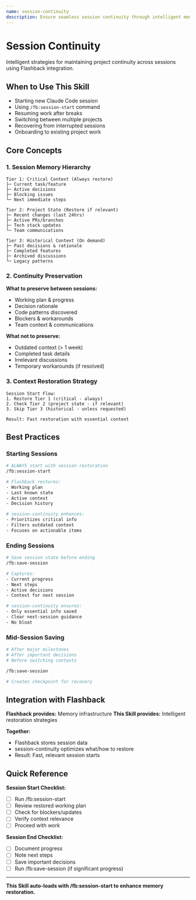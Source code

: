```yaml
---
name: session-continuity
description: Ensure seamless session continuity through intelligent memory restoration and context preservation. Use when starting new sessions with /fb:session-start or resuming previous work.
---
```


# Session Continuity

Intelligent strategies for maintaining project continuity across sessions using Flashback integration.

## When to Use This Skill

- Starting new Claude Code session
- Using `/fb:session-start` command
- Resuming work after breaks
- Switching between multiple projects
- Recovering from interrupted sessions
- Onboarding to existing project work

## Core Concepts

### 1. Session Memory Hierarchy

```
Tier 1: Critical Context (Always restore)
├─ Current task/feature
├─ Active decisions
├─ Blocking issues
└─ Next immediate steps

Tier 2: Project State (Restore if relevant)
├─ Recent changes (last 24hrs)
├─ Active PRs/branches
├─ Tech stack updates
└─ Team communications

Tier 3: Historical Context (On demand)
├─ Past decisions & rationale
├─ Completed features
├─ Archived discussions
└─ Legacy patterns
```

### 2. Continuity Preservation

**What to preserve between sessions:**
- Working plan & progress
- Decision rationale
- Code patterns discovered
- Blockers & workarounds
- Team context & communications

**What not to preserve:**
- Outdated context (> 1 week)
- Completed task details
- Irrelevant discussions
- Temporary workarounds (if resolved)

### 3. Context Restoration Strategy

```
Session Start Flow:
1. Restore Tier 1 (critical - always)
2. Check Tier 2 (project state - if relevant)
3. Skip Tier 3 (historical - unless requested)

Result: Fast restoration with essential context
```

## Best Practices

### Starting Sessions

```bash
# ALWAYS start with session restoration
/fb:session-start

# Flashback restores:
- Working plan
- Last known state
- Active context
- Decision history

# session-continuity enhances:
- Prioritizes critical info
- Filters outdated context
- Focuses on actionable items
```

### Ending Sessions

```bash
# Save session state before ending
/fb:save-session

# Captures:
- Current progress
- Next steps
- Active decisions
- Context for next session

# session-continuity ensures:
- Only essential info saved
- Clear next-session guidance
- No bloat
```

### Mid-Session Saving

```bash
# After major milestones
# After important decisions
# Before switching contexts

/fb:save-session

# Creates checkpoint for recovery
```

## Integration with Flashback

**Flashback provides:** Memory infrastructure
**This Skill provides:** Intelligent restoration strategies

**Together:**
- Flashback stores session data
- session-continuity optimizes what/how to restore
- Result: Fast, relevant session starts

## Quick Reference

**Session Start Checklist:**
- [ ] Run /fb:session-start
- [ ] Review restored working plan
- [ ] Check for blockers/updates
- [ ] Verify context relevance
- [ ] Proceed with work

**Session End Checklist:**
- [ ] Document progress
- [ ] Note next steps
- [ ] Save important decisions
- [ ] Run /fb:save-session (if significant progress)

---

**This Skill auto-loads with /fb:session-start to enhance memory restoration.**

